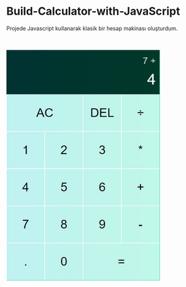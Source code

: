 # Build-Calculator-with-JavaScript

<p>Projede Javascript kullanarak klasik bir hesap makinası oluşturdum.</p>
<br>
<br>
<img src="https://github.com/burcaktezcan/Build-Calculator-with-JavaScript/blob/main/Calculator/Calculator%20image.JPG?raw=true" alt="Girl in a jacket" width="400" height="600">
